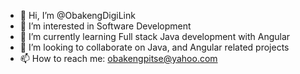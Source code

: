 - 👋 Hi, I’m @ObakengDigiLink
- 👀 I’m interested in Software Development
- 🌱 I’m currently learning Full stack Java development with Angular
- 💞️ I’m looking to collaborate on Java, and Angular related projects
- 📫 How to reach me: obakengpitse@yahoo.com

<!---
ObakengDigiLink/ObakengDigiLink is a ✨ special ✨ repository because its `README.md` (this file) appears on your GitHub profile.
You can click the Preview link to take a look at your changes.
--->
